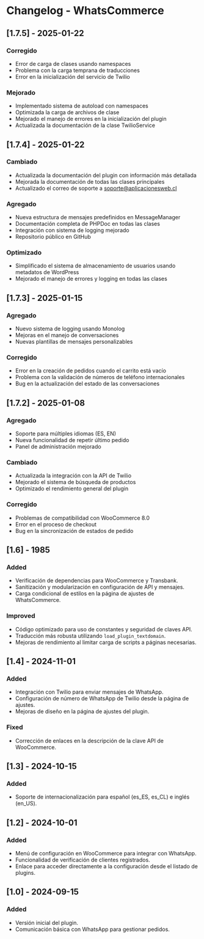 # Changelog - WhatsCommerce

## [1.7.5] - 2025-01-22

### Corregido
- Error de carga de clases usando namespaces
- Problema con la carga temprana de traducciones
- Error en la inicialización del servicio de Twilio

### Mejorado
- Implementado sistema de autoload con namespaces
- Optimizada la carga de archivos de clase
- Mejorado el manejo de errores en la inicialización del plugin
- Actualizada la documentación de la clase TwilioService

## [1.7.4] - 2025-01-22

### Cambiado
- Actualizada la documentación del plugin con información más detallada
- Mejorada la documentación de todas las clases principales
- Actualizado el correo de soporte a soporte@aplicacionesweb.cl

### Agregado
- Nueva estructura de mensajes predefinidos en MessageManager
- Documentación completa de PHPDoc en todas las clases
- Integración con sistema de logging mejorado
- Repositorio público en GitHub

### Optimizado
- Simplificado el sistema de almacenamiento de usuarios usando metadatos de WordPress
- Mejorado el manejo de errores y logging en todas las clases

## [1.7.3] - 2025-01-15

### Agregado
- Nuevo sistema de logging usando Monolog
- Mejoras en el manejo de conversaciones
- Nuevas plantillas de mensajes personalizables

### Corregido
- Error en la creación de pedidos cuando el carrito está vacío
- Problema con la validación de números de teléfono internacionales
- Bug en la actualización del estado de las conversaciones

## [1.7.2] - 2025-01-08

### Agregado
- Soporte para múltiples idiomas (ES, EN)
- Nueva funcionalidad de repetir último pedido
- Panel de administración mejorado

### Cambiado
- Actualizada la integración con la API de Twilio
- Mejorado el sistema de búsqueda de productos
- Optimizado el rendimiento general del plugin

### Corregido
- Problemas de compatibilidad con WooCommerce 8.0
- Error en el proceso de checkout
- Bug en la sincronización de estados de pedido

## [1.6] - 1985
### Added
- Verificación de dependencias para WooCommerce y Transbank.
- Sanitización y modularización en configuración de API y mensajes.
- Carga condicional de estilos en la página de ajustes de WhatsCommerce.

### Improved
- Código optimizado para uso de constantes y seguridad de claves API.
- Traducción más robusta utilizando `load_plugin_textdomain`.
- Mejoras de rendimiento al limitar carga de scripts a páginas necesarias.

## [1.4] - 2024-11-01
### Added
- Integración con Twilio para enviar mensajes de WhatsApp.
- Configuración de número de WhatsApp de Twilio desde la página de ajustes.
- Mejoras de diseño en la página de ajustes del plugin.

### Fixed
- Corrección de enlaces en la descripción de la clave API de WooCommerce.

## [1.3] - 2024-10-15
### Added
- Soporte de internacionalización para español (es_ES, es_CL) e inglés (en_US).

## [1.2] - 2024-10-01
### Added
- Menú de configuración en WooCommerce para integrar con WhatsApp.
- Funcionalidad de verificación de clientes registrados.
- Enlace para acceder directamente a la configuración desde el listado de plugins.

## [1.0] - 2024-09-15
### Added
- Versión inicial del plugin.
- Comunicación básica con WhatsApp para gestionar pedidos.
